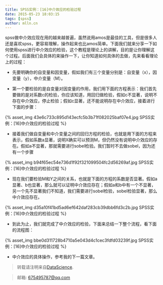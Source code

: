 ```yaml
---
title: SPSS实例：[16]中介效应的检验过程
date: 2015-05-23 18:03:15
tags: [spss]
author: mlln.cn
---
```

spss做中介效应现在用的越来越普遍，虽然说用amos是最佳的工具，但是很多人还是喜欢spss，更容易理解，操作起来也比amos简单。下面我们就来分享一下如何使用spss进行中介效应的检验，这个教程是理论上的讲解，目的是让你理解这个过程。后面我们会具体的来操作一下，让你知道如何具体的去做，先来看看理论上的过程：

- 先要明确你的自变量和因变量，假如我们有三个变量分别是：自变量（x），因变量（y），中介变量（M）。

- 第一个要检验的是自变量对因变量的作用，我们用下面的方程表示：我们首先要做的是对系数c的检验，你应该知道，用回归做检验，假如c不显著，说明不存在中介效应，停止检验；假如c显著，还不能说明存在中介效应，接着进行下面的步骤：

{% asset_img 43e6c733c895d143ecfc5b3b71f082025baf07e4.jpg SPSS实例：[16]中介效应的检验过程 %}

- 接着我们做自变量和中介变量之间的回归方程的检验，也就是用下面的方程来表示，假如系数a显著，说明X确实可以预测M，但仍然没有说明中介效应的存在。假如a不显著，那就需要进行sobel检验。我们暂时不去做sobel，因为还有一个步骤

{% asset_img b94f65ec54e736d1f92f321099504fc2d56269af.jpg SPSS实例：[16]中介效应的检验过程 %}

- 现在我们要检验M和Y之间的关系，也就是下面的方程的系数是否显著。假如a显著、b也显著，那么就可以证明中介效应存在；假如a和b中有一个不显著，另一个先不显著我们不知道，我们需要进行sobel检验，sobel检验显著，那么中介效应存在。

{% asset_img d35a10f41bd5ad6ef642daf283cb39dbb6fd3c2b.jpg SPSS实例：[16]中介效应的检验过程 %}

- 到此为止，我们就完成了中介效应的检验，下面来总结一下整个流程，看下面的流程图：

{% asset_img bbe0d311728b4710a5e043d4c1cec3fdfd03239f.jpg SPSS实例：[16]中介效应的检验过程 %}

- 中介效应的具体操作，参考我的下一篇文章。

> 转载请注明来自[DataScience](http://mlln.cn).

> 邮箱: 675495787@qq.com 
